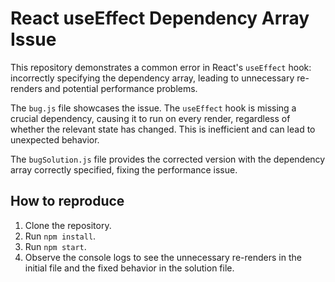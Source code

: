 # React useEffect Dependency Array Issue

This repository demonstrates a common error in React's `useEffect` hook: incorrectly specifying the dependency array, leading to unnecessary re-renders and potential performance problems. 

The `bug.js` file showcases the issue. The `useEffect` hook is missing a crucial dependency, causing it to run on every render, regardless of whether the relevant state has changed. This is inefficient and can lead to unexpected behavior.

The `bugSolution.js` file provides the corrected version with the dependency array correctly specified, fixing the performance issue.

## How to reproduce

1. Clone the repository.
2. Run `npm install`.
3. Run `npm start`.
4. Observe the console logs to see the unnecessary re-renders in the initial file and the fixed behavior in the solution file.